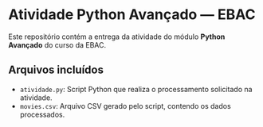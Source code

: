 # Atividade Python Avançado — EBAC

Este repositório contém a entrega da atividade do módulo **Python Avançado** do curso da EBAC.

## Arquivos incluídos

- `atividade.py`: Script Python que realiza o processamento solicitado na atividade.
- `movies.csv`: Arquivo CSV gerado pelo script, contendo os dados processados.

